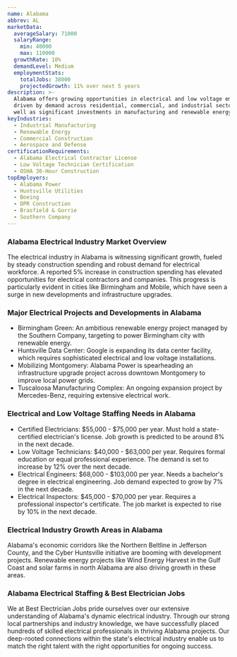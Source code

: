 ```yaml
---
name: Alabama
abbrev: AL
marketData:
  averageSalary: 71000
  salaryRange:
    min: 40000
    max: 110000
  growthRate: 10%
  demandLevel: Medium
  employmentStats:
    totalJobs: 38000
    projectedGrowth: 11% over next 5 years
description: >-
  Alabama offers growing opportunities in electrical and low voltage employment,
  driven by demand across residential, commercial, and industrial sectors, as
  well as significant investments in manufacturing and renewable energy.
keyIndustries:
  - Industrial Manufacturing
  - Renewable Energy
  - Commercial Construction
  - Aerospace and Defense
certificationRequirements:
  - Alabama Electrical Contractor License
  - Low Voltage Technician Certification
  - OSHA 30-Hour Construction
topEmployers:
  - Alabama Power
  - Huntsville Utilities
  - Boeing
  - DPR Construction
  - Brasfield & Gorrie
  - Southern Company
---
```

### Alabama Electrical Industry Market Overview
The electrical industry in Alabama is witnessing significant growth, fueled by steady construction spending and robust demand for electrical workforce. A reported 5% increase in construction spending has elevated opportunities for electrical contractors and companies. This progress is particularly evident in cities like Birmingham and Mobile, which have seen a surge in new developments and infrastructure upgrades.

### Major Electrical Projects and Developments in Alabama
- Birmingham Green: An ambitious renewable energy project managed by the Southern Company, targeting to power Birmingham city with renewable energy.
- Huntsville Data Center: Google is expanding its data center facility, which requires sophisticated electrical and low voltage installations.
- Mobilizing Montgomery: Alabama Power is spearheading an infrastructure upgrade project across downtown Montgomery to improve local power grids.
- Tuscaloosa Manufacturing Complex: An ongoing expansion project by Mercedes-Benz, requiring extensive electrical work.

### Electrical and Low Voltage Staffing Needs in Alabama
- Certified Electricians: $55,000 - $75,000 per year. Must hold a state-certified electrician's license. Job growth is predicted to be around 8% in the next decade.
- Low Voltage Technicians: $40,000 - $63,000 per year. Requires formal education or equal professional experience. The demand is set to increase by 12% over the next decade.
- Electrical Engineers: $68,000 - $103,000 per year. Needs a bachelor's degree in electrical engineering. Job demand expected to grow by 7% in the next decade.
- Electrical Inspectors: $45,000 - $70,000 per year. Requires a professional inspector's certificate. The job market is expected to rise by 10% in the next decade.

### Electrical Industry Growth Areas in Alabama
Alabama's economic corridors like the Northern Beltline in Jefferson County, and the Cyber Huntsville initiative are booming with development projects. Renewable energy projects like Wind Energy Harvest in the Gulf Coast and solar farms in north Alabama are also driving growth in these areas.

### Alabama Electrical Staffing & Best Electrician Jobs
We at Best Electrician Jobs pride ourselves over our extensive understanding of Alabama's dynamic electrical industry. Through our strong local partnerships and industry knowledge, we have successfully placed hundreds of skilled electrical professionals in thriving Alabama projects. Our deep-rooted connections within the state's electrical industry enable us to match the right talent with the right opportunities for ongoing success.
